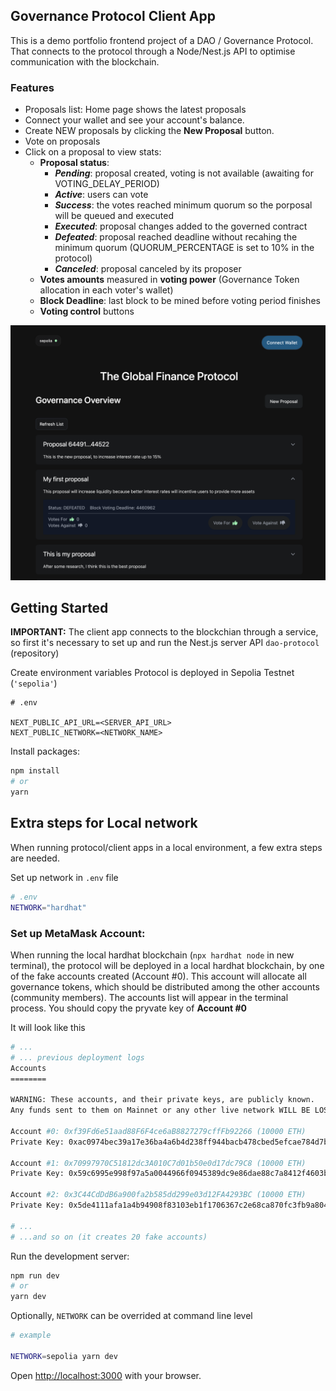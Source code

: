 ## Governance Protocol Client App

This is a demo portfolio frontend project of a DAO / Governance Protocol. That connects to the protocol through a Node/Nest.js API to optimise communication with the blockchain.

### Features

- Proposals list: Home page shows the latest proposals
- Connect your wallet and see your account's balance.
- Create NEW proposals by clicking the **New Proposal** button.
- Vote on proposals
- Click on a proposal to view stats:
  - **Proposal status**:
    - **_Pending_**: proposal created, voting is not available (awaiting for VOTING_DELAY_PERIOD)
    - **_Active_**: users can vote
    - **_Success_**: the votes reached minimum quorum so the porposal will be queued and executed
    - **_Executed_**: proposal changes added to the governed contract
    - **_Defeated_**: proposal reached deadline without recahing the minimum quorum (QUORUM_PERCENTAGE is set to 10% in the protocol)
    - **_Canceled_**: proposal canceled by its proposer
  - **Votes amounts** measured in **voting power** (Governance Token allocation in each voter's wallet)
  - **Block Deadline**: last block to be mined before voting period finishes
  - **Voting control** buttons

<img src='./public/readme-banner.png' />

## Getting Started

**IMPORTANT:** The client app connects to the blockchian through a service, so first it's necessary to set up and run the Nest.js server API `dao-protocol` (repository)

Create environment variables
Protocol is deployed in Sepolia Testnet (`'sepolia'`)

```
# .env

NEXT_PUBLIC_API_URL=<SERVER_API_URL>
NEXT_PUBLIC_NETWORK=<NETWORK_NAME>
```

Install packages:

```bash
npm install
# or
yarn
```

## Extra steps for Local network

When running protocol/client apps in a local environment, a few extra steps are needed.

Set up network in `.env` file

```bash
# .env
NETWORK="hardhat"
```

### **Set up MetaMask** Account:

When running the local hardhat blockchain (`npx hardhat node` in new terminal), the protocol will be deployed in a local hardhat blockchain, by one of the fake accounts created (Account #0). This account will allocate all governance tokens, which should be distributed among the other accounts (community members).
The accounts list will appear in the terminal process. You should copy the pryvate key of **Account #0**

It will look like this

```bash
# ...
# ... previous deployment logs
Accounts
========

WARNING: These accounts, and their private keys, are publicly known.
Any funds sent to them on Mainnet or any other live network WILL BE LOST.

Account #0: 0xf39Fd6e51aad88F6F4ce6aB8827279cffFb92266 (10000 ETH)
Private Key: 0xac0974bec39a17e36ba4a6b4d238ff944bacb478cbed5efcae784d7bf4f2ff80

Account #1: 0x70997970C51812dc3A010C7d01b50e0d17dc79C8 (10000 ETH)
Private Key: 0x59c6995e998f97a5a0044966f0945389dc9e86dae88c7a8412f4603b6b78690d

Account #2: 0x3C44CdDdB6a900fa2b585dd299e03d12FA4293BC (10000 ETH)
Private Key: 0x5de4111afa1a4b94908f83103eb1f1706367c2e68ca870fc3fb9a804cdab365a

# ...
# ...and so on (it creates 20 fake accounts)
```

Run the development server:

```bash
npm run dev
# or
yarn dev
```

Optionally, `NETWORK` can be overrided at command line level

```bash
# example

NETWORK=sepolia yarn dev
```

Open [http://localhost:3000](http://localhost:3000) with your browser.
